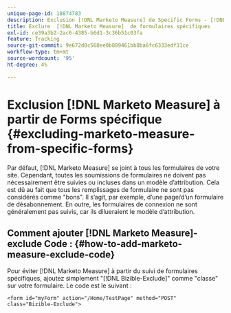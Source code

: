 ```yaml
---
unique-page-id: 18874783
description: Exclusion [!DNL Marketo Measure] de Specific Forms - [!DNL Marketo Measure]
title: Exclure  [!DNL Marketo Measure]  de formulaires spécifiques
exl-id: ce39a3b2-2ac6-4385-b6d1-3c36b51c03fa
feature: Tracking
source-git-commit: 9e672d0c568ee0b889461bb8ba6fc6333edf31ce
workflow-type: tm+mt
source-wordcount: '95'
ht-degree: 4%

---
```


# Exclusion [!DNL Marketo Measure] à partir de Forms spécifique {#excluding-marketo-measure-from-specific-forms}

Par défaut, [!DNL Marketo Measure] se joint à tous les formulaires de votre site. Cependant, toutes les soumissions de formulaires ne doivent pas nécessairement être suivies ou incluses dans un modèle d’attribution. Cela est dû au fait que tous les remplissages de formulaire ne sont pas considérés comme &quot;bons&quot;. Il s’agit, par exemple, d’une page/d’un formulaire de désabonnement. En outre, les formulaires de connexion ne sont généralement pas suivis, car ils dilueraient le modèle d’attribution.

## Comment ajouter [!DNL Marketo Measure]-exclude Code :  {#how-to-add-marketo-measure-exclude-code}

Pour éviter [!DNL Marketo Measure] à partir du suivi de formulaires spécifiques, ajoutez simplement &quot;[!DNL Bizible-Exclude]&quot; comme &quot;classe&quot; sur votre formulaire. Le code est le suivant :

`<form id="myForm" action="/Home/TestPage" method="POST" class="Bizible-Exclude">`
